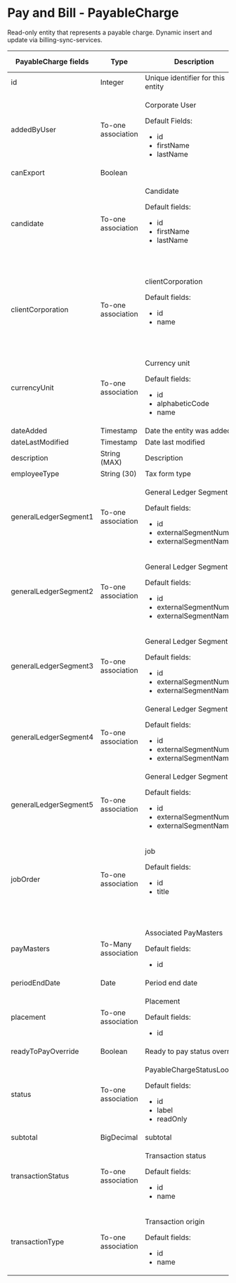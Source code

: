 # Pay and Bill - PayableCharge

Read-only entity that represents a payable charge. Dynamic insert and update via billing-sync-services.

<table>
<colgroup>
<col width="20%" />
<col width="20%" />
<col width="20%" />
<col width="20%" />
<col width="20%" />
</colgroup>
<thead>
<tr class="header">
<th>PayableCharge fields</th>
<th>Type</th>
<th>Description</th>
<th>Not null</th>
<th>Read-only</th>
</tr>
</thead>
<tbody>
<tr class="odd">
<td>id</td>
<td>Integer</td>
<td>Unique identifier for this entity</td>
<td>X</td>
<td>X</td>
</tr>
<tr class="even">
<td>addedByUser</td>
<td>To-one association</td>
<td><p>Corporate User</p>
<p>Default Fields:</p>
<ul>
<li>id</li>
<li>firstName</li>
<li>lastName</li>
</ul></td>
<td> </td>
<td> </td>
</tr>
<tr class="odd">
<td>canExport</td>
<td>Boolean</td>
<td> </td>
<td>X</td>
<td>X</td>
</tr>
<tr class="even">
<td>candidate</td>
<td><p>To-one association</p></td>
<td><p>Candidate</p>
<p>Default fields:</p>
<ul>
<li>id</li>
<li>firstName</li>
<li>lastName</li>
</ul>
<p> </p></td>
<td> </td>
<td> X</td>
</tr>
<tr class="odd">
<td>clientCorporation</td>
<td><p>To-one association</p></td>
<td><p>clientCorporation</p>
<p>Default fields:</p>
<ul>
<li>id</li>
<li>name</li>
</ul>
<p> </p></td>
<td> </td>
<td>X</td>
</tr>
<tr class="even">
<td>currencyUnit</td>
<td>To-one association</td>
<td><p>Currency unit</p>
<p>Default fields:</p>
<ul>
<li>id</li>
<li>alphabeticCode</li>
<li>name</li>
</ul></td>
<td> </td>
<td>X</td>
</tr>
<tr class="odd">
<td>dateAdded</td>
<td>Timestamp</td>
<td>Date the entity was added</td>
<td>X</td>
<td>X</td>
</tr>
<tr class="even">
<td>dateLastModified</td>
<td>Timestamp</td>
<td>Date last modified</td>
<td>X</td>
<td>X</td>
</tr>
<tr class="odd">
<td>description</td>
<td>String (MAX)</td>
<td>Description</td>
<td> </td>
<td> </td>
</tr>
<tr class="even">
<td>employeeType</td>
<td>String (30)</td>
<td>Tax form type</td>
<td> </td>
<td> </td>
</tr>
<tr class="odd">
<td><p>generalLedgerSegment1</p></td>
<td><span>To-one association</span></td>
<td><p>General Ledger Segment 1</p>
<p>Default fields:</p>
<ul>
<li>id</li>
<li>externalSegmentNumber</li>
<li>externalSegmentName</li>
</ul></td>
<td> </td>
<td> </td>
</tr>
<tr class="even">
<td><p><span>generalLedgerSegment2</span></p></td>
<td><span>To-one association</span></td>
<td><p>General Ledger Segment 2</p>
<p>Default fields:</p>
<ul>
<li>id</li>
<li>externalSegmentNumber</li>
<li>externalSegmentName</li>
</ul></td>
<td> </td>
<td> </td>
</tr>
<tr class="odd">
<td><p><span>generalLedgerSegment3</span></p></td>
<td><span>To-one association</span></td>
<td><p>General Ledger Segment 3</p>
<p>Default fields:</p>
<ul>
<li>id</li>
<li>externalSegmentNumber</li>
<li>externalSegmentName</li>
</ul></td>
<td> </td>
<td> </td>
</tr>
<tr class="even">
<td><p><span>generalLedgerSegment4</span></p></td>
<td><span>To-one association</span></td>
<td>General Ledger Segment 4
<p>Default fields:</p>
<ul>
<li>id</li>
<li>externalSegmentNumber</li>
<li>externalSegmentName</li>
</ul></td>
<td> </td>
<td> </td>
</tr>
<tr class="odd">
<td><p><span>generalLedgerSegment5</span></p></td>
<td><span>To-one association</span></td>
<td><span>General Ledger Segment 5</span>
<p>Default fields:</p>
<ul>
<li>id</li>
<li>externalSegmentNumber</li>
<li>externalSegmentName</li>
</ul></td>
<td> </td>
<td> </td>
</tr>
<tr class="even">
<td>jobOrder</td>
<td><p>To-one association</p></td>
<td><p>job</p>
<p>Default fields:</p>
<ul>
<li>id</li>
<li>title</li>
</ul>
<p> </p></td>
<td> </td>
<td> X</td>
</tr>
<tr class="odd">
<td>payMasters</td>
<td>To-Many association</td>
<td><p>Associated PayMasters</p>
<p>Default fields:</p>
<ul>
<li>id</li>
</ul></td>
<td> </td>
<td>X</td>
</tr>
<tr class="even">
<td>periodEndDate</td>
<td>Date</td>
<td>Period end date</td>
<td>X</td>
<td> </td>
</tr>
<tr class="odd">
<td>placement</td>
<td>To-one association</td>
<td><p>Placement</p>
<p>Default fields:</p>
<ul>
<li>id</li>
</ul></td>
<td> </td>
<td>X</td>
</tr>
<tr class="even">
<td>readyToPayOverride</td>
<td>Boolean</td>
<td>Ready to pay status override</td>
<td>X</td>
<td>X</td>
</tr>
<tr class="odd">
<td>status</td>
<td>To-one association</td>
<td><p>PayableChargeStatusLookup.</p>
<p>Default fields:</p>
<ul>
<li>id</li>
<li>label</li>
<li>readOnly</li>
</ul></td>
<td>X</td>
<td> </td>
</tr>
<tr class="even">
<td>subtotal</td>
<td>BigDecimal</td>
<td>subtotal</td>
<td> </td>
<td> </td>
</tr>
<tr class="odd">
<td>transactionStatus</td>
<td><p>To-one association</p></td>
<td><p>Transaction status</p>
<p>Default fields:</p>
<ul>
<li>id</li>
<li>name</li>
</ul></td>
<td> </td>
<td>X</td>
</tr>
<tr class="even">
<td>transactionType</td>
<td><p>To-one association</p></td>
<td><p>Transaction origin</p>
<p>Default fields:</p>
<ul>
<li>id</li>
<li>name</li>
</ul></td>
<td> </td>
<td>X</td>
</tr>
</tbody>
</table>


